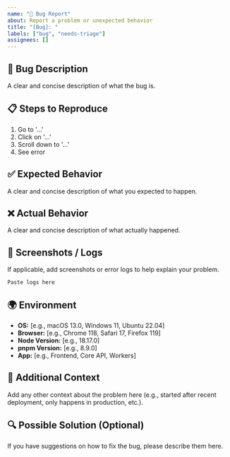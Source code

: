 ```yaml
---
name: "🐞 Bug Report"
about: Report a problem or unexpected behavior
title: "[Bug]: "
labels: ["bug", "needs-triage"]
assignees: []
---
```


## 🐞 Bug Description

A clear and concise description of what the bug is.

## 📋 Steps to Reproduce

1. Go to '...'
2. Click on '...'
3. Scroll down to '...'
4. See error

## ✅ Expected Behavior

A clear and concise description of what you expected to happen.

## ❌ Actual Behavior

A clear and concise description of what actually happened.

## 📸 Screenshots / Logs

If applicable, add screenshots or error logs to help explain your problem.

```
Paste logs here
```

## 🌍 Environment

- **OS:** [e.g., macOS 13.0, Windows 11, Ubuntu 22.04]
- **Browser:** [e.g., Chrome 118, Safari 17, Firefox 119]
- **Node Version:** [e.g., 18.17.0]
- **pnpm Version:** [e.g., 8.9.0]
- **App:** [e.g., Frontend, Core API, Workers]

## 📝 Additional Context

Add any other context about the problem here (e.g., started after recent deployment, only happens in production, etc.).

## 🔍 Possible Solution (Optional)

If you have suggestions on how to fix the bug, please describe them here.

